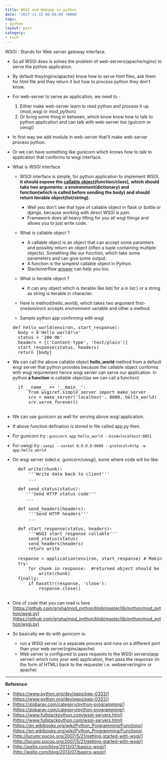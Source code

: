 ```yaml
---
title: WSGI and Webapp in python
date: '2017-11-15 00:00:00 +0000'
tags:
- python
layout: post
category:
- tech
---
```


WSGI : Stands for Web server gateway interface.

* So all WSGI does is solves the problem of web-servers(apache/nginx) to serve the python application.
* By default they(nginx/apache) know how to serve html files, ask them for html file and they return it but how to process python they don't know.
* For web-server to serve an application, we need to -
    1. Either make web-server learn to read python and process it up (mod_wsgi or mod_python)
    2. Or bring some thing in between, which know know how to talk to python application and can talk with web-server too (guicorn or uwsgi)

* In first way we add module in web-server that'll make web-server process python.
* Or we can have something like gunicorn which knows how to talk to application that conforms to wsgi interface.

* What is WSGI interface
    * WSGI interface is simple, for python application to implement WSGI, **it should expose the [callable object](https://stackoverflow.com/questions/111234/what-is-a-callable-in-python#answer-139469)(function/class), which should take two arguments: a environment(dictionary) and function(which is called before sending the body) and should return iterable object(list/string).**
        * Well you don't see that type of callable object in flask or bottle or django, because working with direct WSGI is pain.
        * Framework does all heavy lifting for you all wsgi things and allows you to just write code.
    * What is callable object ?
        * A callable object is an object that can accept some paramters and possibly return an object (often a tuple containing multiple objects). Something like our function, which take some parameters and can give some output.
        * A function is the simplest callable object in Python.
        * Stackoverflow [answer](https://stackoverflow.com/questions/111234/what-is-a-callable-in-python#answer-139469) can help you too.
    * What is iterable object ?
        * It can any object which is iterable like list( for a in list:) or a string as string is iterable in character.

    * Here is method(hello_world), which takes two argument first-one(environ) accepts environment variable and other a method.
    * Sample python app confirming with wsgi 
    <pre>def hello_world(environ, start_response):
    body = b'Hello world!\n'
    status = '200 OK'
    headers = [('Content-type', 'text/plain')]
    start_response(status, headers)
    return [body] </pre>

* We can call the above callable object **hello_world** method from a default wsgi server that python provides because the callable object conforms with wsgi requirement hence wsgi server can serve our application. In python **a function** is callable object(as we can call a function)

    <pre>
    if __name__ == '__main__':
        from wsgiref.simple_server import make_server
        srv = make_server('localhost', 8080, hello_world)
        srv.serve_forever()
    </pre>

* We can use gunicorn as well for serving above wsgi application.

* If above function defination is stored in file called app.py then.
* For gunicorn try :  `gunicorn app:hello_world --bind=localhost:8051`
* For uwsgi try : `uwsgi --socket 0.0.0.0:8080 --protocol=http -w  app:hello_world`


* On wsgi server side(i.e. gunicorn/uwsgi), some where code will be like:

    <pre>
    def write(chunk):
        '''Write data back to client'''
        ...

    def send_status(status):
       '''Send HTTP status code'''
       ...

    def send_headers(headers):
        '''Send HTTP headers'''
        ...

    def start_response(status, headers):
        '''WSGI start_response callable'''
        send_status(status)
        send_headers(headers)
        return write

    response = application(environ, start_response) # Making request to wsgi application
    try:
        for chunk in response:  #returned object should be iterable.
            write(chunk)
    finally:
        if hasattr(response, 'close'):
            response.close()
     </pre>

* One of code that you can read is here [https://github.com/grisha/mod_python/blob/master/lib/python/mod_python/wsgi.py](https://github.com/grisha/mod_python/blob/master/lib/python/mod_python/wsgi.py)


* So basically we do with gunicorn is:
    * run a  WSGI server is a separate process and runs on a different port than your web server(nginx/apache)
    * Web server is configured to pass requests to the WSGI servers(app server) which runs your web application, then pass the response (in the form of HTML) back to the requester i.e. webserver(nginx or apache)

---
**Reference**: 
* [https://www.python.org/dev/peps/pep-0333/](https://www.python.org/dev/peps/pep-0333/)
* [https://slobaray.com/category/python-programming/](https://slobaray.com/category/python-programming/)
* [https://www.fullstackpython.com/wsgi-servers.html](https://www.fullstackpython.com/wsgi-servers.html)
* [https://en.wikibooks.org/wiki/Python_Programming/Functions](https://en.wikibooks.org/wiki/Python_Programming/Functions)
* [http://lucumr.pocoo.org/2007/5/21/getting-started-with-wsgi/](http://lucumr.pocoo.org/2007/5/21/getting-started-with-wsgi/)
* [http://agiliq.com/blog/2013/07/basics-wsgi/](http://agiliq.com/blog/2013/07/basics-wsgi/)
